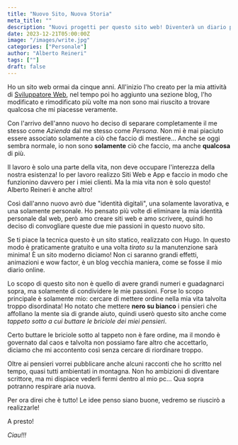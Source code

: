 ```yaml
---
title: "Nuovo Sito, Nuova Storia"
meta_title: ""
description: "Nuovi progetti per questo sito web! Diventerà un diario personale, staccato dalla mia immagine aziendale"
date: 2023-12-21T05:00:00Z
image: "/images/write.jpg"
categories: ["Personale"]
author: "Alberto Reineri"
tags: [""]
draft: false
---
```


Ho un sito web ormai da cinque anni. All'inizio l'ho creato per la mia attività di [Sviluppatore Web](https://reineristudio.com), nel tempo poi ho aggiunto una sezione blog, l'ho modificato e rimodificato più volte ma non sono mai riuscito a trovare qualcosa che mi piacesse veramente.

Con l'arrivo dell'anno nuovo ho deciso di separare completamente il me stesso come *Azienda* dal me stesso come *Persona*. Non mi è mai piaciuto essere associato solamente a ciò che faccio di mestiere... Anche se oggi sembra normale, io non sono **solamente** ciò che faccio, ma anche **qualcosa** di più.

Il lavoro è solo una parte della vita, non deve occupare l'interezza della nostra esistenza!
Io per lavoro realizzo Siti Web e App e faccio in modo che funzionino davvero per i miei clienti. Ma la mia vita non è solo questo! Alberto Reineri è anche altro!

Così dall'anno nuovo avrò due "identità digitali", una solamente lavorativa, e una solamente personale.
Ho pensato più volte di eliminare la mia identità personale dal web, però amo creare siti web e amo scrivere, quindi ho deciso di convogliare queste due mie passioni in questo nuovo sito.

Se ti piace la tecnica questo è un sito statico, realizzato con Hugo. In questo modo è praticamente gratuito e una volta *tirato su* la manutenzione sarà minima! È un sito moderno diciamo!
Non ci saranno grandi effetti, animazioni e wow factor, è un blog vecchia maniera, come se fosse il mio diario online.

Lo scopo di questo sito non è quello di avere grandi numeri e guadagnarci sopra, ma solamente di condividere le mie passioni. Forse lo scopo principale è solamente mio: cercare di mettere ordine nella mia vita talvolta troppo disordinata! Ho notato che mettere **nero su bianco** i pensieri che affollano la mente sia di grande aiuto, quindi userò questo sito anche come *tappeto sotto a cui buttare le briciole dei miei pensieri*.

Certo buttare le briciole sotto al tappeto non è fare ordine, ma il mondo è governato dal caos e talvolta non possiamo fare altro che accettarlo, diciamo che mi accontento così senza cercare di riordinare troppo.

Oltre ai pensieri vorrei pubblicare anche alcuni racconti che ho scritto nel tempo, quasi tutti ambientati in montagna. Non ho ambizioni di diventare scrittore, ma mi dispiace vederli fermi dentro al mio pc... Qua sopra potranno respirare aria nuova.

Per ora direi che è tutto! Le idee penso siano buone, vedremo se riuscirò a realizzarle!

A presto!

*Ciau!!!*


